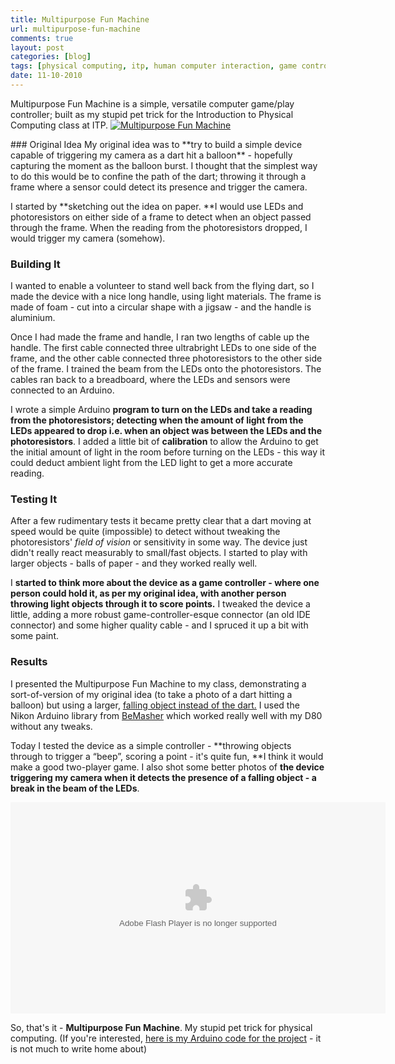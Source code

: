 ```yaml
---
title: Multipurpose Fun Machine
url: multipurpose-fun-machine
comments: true
layout: post
categories: [blog]
tags: [physical computing, itp, human computer interaction, game controller]
date: 11-10-2010
---
```

<p class="intro">Multipurpose Fun Machine is a simple, versatile computer game/play controller; built as my stupid pet trick for the Introduction to Physical Computing class at ITP.
<a href="http://www.flickr.com/photos/paulmmay/5069927480/" title="Multipurpose Fun Machine by paulmmay, on Flickr"><img src="http://farm5.static.flickr.com/4145/5069927480_0cd50ea88a_z.jpg" class="photo" alt="Multipurpose Fun Machine" /></a></p>
### Original Idea
My original idea was to **try to build a simple device capable of triggering my camera as a dart hit a balloon** - hopefully capturing the moment as the balloon burst. I thought that the simplest way to do this would be to confine the path of the dart; throwing it through a frame where a sensor could detect its presence and trigger the camera. 

I started by **sketching out the idea on paper. **I would use LEDs and photoresistors on either side of a frame to detect when an object passed through the frame. When the reading from the photoresistors dropped, I would trigger my camera (somehow).

### Building It
I wanted to enable a volunteer to stand well back from the flying dart, so I made the device with a nice long handle, using light materials. The frame is made of foam - cut into a circular shape with a jigsaw - and the handle is aluminium. 

Once I had made the frame and handle, I ran two lengths of cable up the handle. The first cable connected three ultrabright LEDs to one side of the frame, and the other cable connected three photoresistors to the other side of the frame. I trained the beam from the LEDs onto the photoresistors. The cables ran back to a breadboard, where the LEDs and sensors were connected to an Arduino. 

I wrote a simple Arduino **program to turn on the LEDs and take a reading from the photoresistors; detecting when the amount of light from the LEDs appeared to drop i.e. when an object was between the LEDs and the photoresistors**. I added a little bit of **calibration** to allow the Arduino to get the initial amount of light in the room before turning on the LEDs - this way it could deduct ambient light from the LED light to get a more accurate reading.

### Testing It

After a few rudimentary tests it became pretty clear that a dart moving at speed would be quite (impossible) to detect without tweaking the photoresistors' <i>field of vision</i> or sensitivity in some way. The device just didn't really react measurably to small/fast objects. I started to play with larger objects - balls of paper - and they worked really well. 

I **started to think more about the device as a game controller - where one person could hold it, as per my original idea, with another person throwing light objects through it to score points.** I tweaked the device a little, adding a more robust game-controller-esque connector (an old IDE connector) and some higher quality cable - and I spruced it up a bit with some paint. 

### Results

I presented the Multipurpose Fun Machine to my class, demonstrating a sort-of-version of my original idea (to take a photo of a dart hitting a balloon) but using a larger, <a href="http://flic.kr/p/8HXA7K" title="falling object instead of the dart.">falling object instead of the dart.</a> I used the Nikon Arduino library from <a href="http://www.bemasher.net/archives/114">BeMasher</a> which worked really well with my D80 without any tweaks. 

Today I tested the device as a simple controller - **throwing objects through to trigger a &#8220;beep&#8221;, scoring a point - it's quite fun, **I think it would make a good two-player game. I also shot some better photos of **the device triggering my camera when it detects the presence of a falling object - a break in the beam of the LEDs**. 

<object type="application/x-shockwave-flash" width="600" height="338" data="http://www.flickr.com/apps/video/stewart.swf?v=71377" classid="clsid:D27CDB6E-AE6D-11cf-96B8-444553540000"> <param name="flashvars" value="intl_lang=en-us&amp;photo_secret=92d58e9e93&amp;photo_id=5069812940"></param> <param name="movie" value="http://www.flickr.com/apps/video/stewart.swf?v=71377"></param> <param name="bgcolor" value="#000000"></param> <param name="allowFullScreen" value="true"></param><embed type="application/x-shockwave-flash" src="http://www.flickr.com/apps/video/stewart.swf?v=71377" bgcolor="#000000" allowfullscreen="true" flashvars="intl_lang=en-us&amp;photo_secret=92d58e9e93&amp;photo_id=5069812940" height="338" width="600"></embed></object>

So, that's it - **Multipurpose Fun Machine**. My stupid pet trick for physical computing. (If you're interested, <a href="http://paulmay.org/images/uploads/Multipurpose_Fun_Machine___No_Camera.pde">here is my Arduino code for the project</a> - it is not much to write home about)

